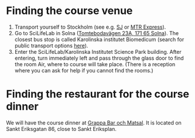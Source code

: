 # Finding the course venue

1. Transport yourself to Stockholm (see e.g. [SJ](https://www.sj.se) or [MTR Express](https://www.mtrexpress.se)).
2. Go to SciLifeLab in Solna ([Tomtebodavägen 23A, 171 65 Solna](https://goo.gl/maps/NsTFHxfAYcr)). The closest bus stop is called Karolinska institutet Biomedicum (search for public transport options [here](https://sl.se/en/)).
3. Enter the SciLifeLab/Karolinska Institutet Science Park building. After entering, turn immediately left and pass through the glass door to find the room Air, where to course will take place. (There is a reception where you can ask for help if you cannot find the rooms.)

# Finding the restaurant for the course dinner
We will have the course dinner at [Grappa Bar och Matsal](http://www.grappabar.nu/kontakt.aspx). It is located on Sankt Eriksgatan 86, close to Sankt Eriksplan.
